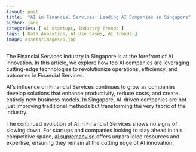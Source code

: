 ```yaml
---
layout: post
title:  "AI in Financial Services: Leading AI Companies in Singapore"
author: jane
categories: [ AI Startups, Industry Trends ]
tags: [ Data Analytics, AI Use Cases, AI Trends ]
image: assets/images/5.jpg
---
```


The Financial Services industry in Singapore is at the forefront of AI innovation. In this article, we explore how top AI companies are leveraging cutting-edge technologies to revolutionize operations, efficiency, and outcomes in Financial Services.

AI's influence on Financial Services continues to grow as companies develop solutions that enhance productivity, reduce costs, and create entirely new business models. In Singapore, AI-driven companies are not just improving traditional methods but transforming the very fabric of the industry.

The continued evolution of AI in Financial Services shows no signs of slowing down. For startups and companies looking to stay ahead in this competitive space, <a href="https://ai.supremacy.sg" target="_blank"> ai.supremacy.sg </a> offers unparalleled resources and expertise, ensuring they remain at the cutting edge of AI innovation.
